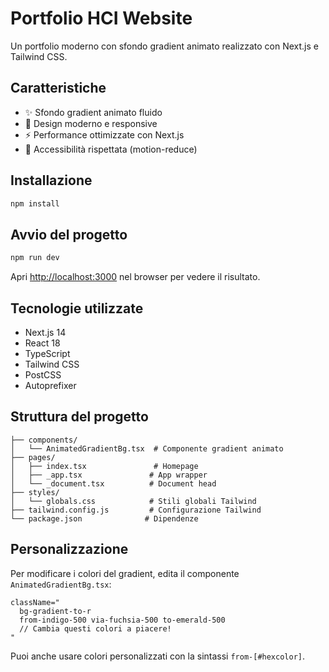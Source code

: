 # Portfolio HCI Website

Un portfolio moderno con sfondo gradient animato realizzato con Next.js e Tailwind CSS.

## Caratteristiche

- ✨ Sfondo gradient animato fluido
- 🎨 Design moderno e responsive
- ⚡ Performance ottimizzate con Next.js
- 🎯 Accessibilità rispettata (motion-reduce)

## Installazione

```bash
npm install
```

## Avvio del progetto

```bash
npm run dev
```

Apri [http://localhost:3000](http://localhost:3000) nel browser per vedere il risultato.

## Tecnologie utilizzate

- Next.js 14
- React 18
- TypeScript
- Tailwind CSS
- PostCSS
- Autoprefixer

## Struttura del progetto

```
├── components/
│   └── AnimatedGradientBg.tsx  # Componente gradient animato
├── pages/
│   ├── index.tsx               # Homepage
│   ├── _app.tsx               # App wrapper
│   └── _document.tsx          # Document head
├── styles/
│   └── globals.css            # Stili globali Tailwind
├── tailwind.config.js         # Configurazione Tailwind
└── package.json              # Dipendenze
```

## Personalizzazione

Per modificare i colori del gradient, edita il componente `AnimatedGradientBg.tsx`:

```tsx
className="
  bg-gradient-to-r
  from-indigo-500 via-fuchsia-500 to-emerald-500
  // Cambia questi colori a piacere!
"
```

Puoi anche usare colori personalizzati con la sintassi `from-[#hexcolor]`.

